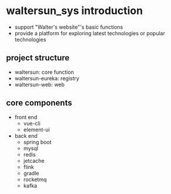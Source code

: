 # waltersun_sys introduction
- support "Walter's website"'s basic functions
- provide a platform for exploring latest technologies or popular technologies
## project structure
- waltersun: core function
- waltersun-eureka: registry
- waltersun-web: web
## core components
- front end
  - vue-cli
  - element-ui
- back end
  - spring boot
  - mysql
  - redis
  - jetcache
  - flink
  - gradle
  - rocketmq
  - kafka
